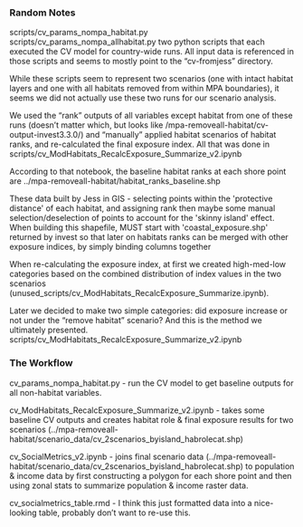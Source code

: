### Random Notes

scripts/cv_params_nompa_habitat.py
scripts/cv_params_nompa_allhabitat.py
two python scripts that each executed the CV model for country-wide runs. All input data is referenced in those scripts and seems to mostly point to the “cv-fromjess” directory. 

While these scripts seem to represent two scenarios (one with intact habitat layers and one with all habitats removed from within MPA boundaries), it seems we did not actually use these two runs for our scenario analysis.

We used the “rank” outputs of all variables except habitat from one of these runs (doesn’t matter which, but looks like /mpa-removeall-habitat/cv-output-invest3.3.0/) and “manually” applied habitat scenarios of habitat ranks, and re-calculated the final exposure index. All that was done in scripts/cv_ModHabitats_RecalcExposure_Summarize_v2.ipynb

According to that notebook, the baseline habitat ranks at each shore point are ../mpa-removeall-habitat/habitat_ranks_baseline.shp

These data built by Jess in GIS - selecting points within the 'protective distance' of each habitat, and assigning rank then maybe some manual selection/deselection of points to account for the 'skinny island' effect. When building this shapefile, MUST start with 'coastal_exposure.shp' returned by invest so that later on habitats ranks can be merged with other exposure indices, by simply binding columns together

When re-calculating the exposure index, at first we created high-med-low categories based on the combined distribution of index values in the two scenarios (unused_scripts/cv_ModHabitats_RecalcExposure_Summarize.ipynb). 

Later we decided to make two simple categories: did exposure increase or not under the “remove habitat” scenario? And this is the method we ultimately presented.
scripts/cv_ModHabitats_RecalcExposure_Summarize_v2.ipynb

### The Workflow

cv_params_nompa_habitat.py - run the CV model to get baseline outputs for all non-habitat variables.

cv_ModHabitats_RecalcExposure_Summarize_v2.ipynb - takes some baseline CV outputs and creates habitat role & final exposure results for two scenarios (../mpa-removeall-habitat/scenario_data/cv_2scenarios_byisland_habrolecat.shp)

cv_SocialMetrics_v2.ipynb - joins final scenario data (../mpa-removeall-habitat/scenario_data/cv_2scenarios_byisland_habrolecat.shp) to population & income data by first constructing a polygon for each shore point and then using zonal stats to summarize population & income raster data.

cv_socialmetrics_table.rmd - I think this just formatted data into a nice-looking table, probably don’t want to re-use this.
